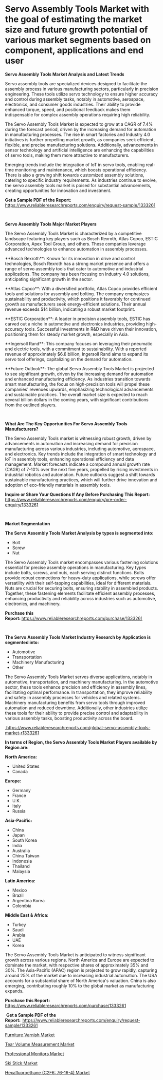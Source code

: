 <p><h1>Servo Assembly Tools Market with the goal of estimating the market size and future growth potential of various market segments based on component, applications and end user</h1></p><p><strong>Servo Assembly Tools Market Analysis and Latest Trends</strong></p>
<p><p>Servo assembly tools are specialized devices designed to facilitate the assembly process in various manufacturing sectors, particularly in precision engineering. These tools utilize servo technology to ensure higher accuracy and control during assembly tasks, notably in automotive, aerospace, electronics, and consumer goods industries. Their ability to provide enhanced torque, speed, and positional feedback makes them indispensable for complex assembly operations requiring high reliability.</p><p>The Servo Assembly Tools Market is expected to grow at a CAGR of 7.4% during the forecast period, driven by the increasing demand for automation in manufacturing processes. The rise in smart factories and Industry 4.0 initiatives is further propelling market growth, as companies seek efficient, flexible, and precise manufacturing solutions. Additionally, advancements in sensor technology and artificial intelligence are enhancing the capabilities of servo tools, making them more attractive to manufacturers.</p><p>Emerging trends include the integration of IoT in servo tools, enabling real-time monitoring and maintenance, which boosts operational efficiency. There is also a growing shift towards customized assembly solutions, catering to specific industry requirements. As industries continue to evolve, the servo assembly tools market is poised for substantial advancements, creating opportunities for innovation and investment.</p></p>
<p><strong>Get a Sample PDF of the Report:&nbsp;</strong> <a href="https://www.reliableresearchreports.com/enquiry/request-sample/1333261?utm_campaign=37&utm_medium=2&utm_source=Github&utm_content=ia&utm_term=11122024&utm_id=servo-assembly-tools">https://www.reliableresearchreports.com/enquiry/request-sample/1333261</a></p>
<p>&nbsp;</p>
<p><strong>Servo Assembly Tools Major Market Players</strong></p>
<p><p>The Servo Assembly Tools Market is characterized by a competitive landscape featuring key players such as Bosch Rexroth, Atlas Copco, ESTIC Corporation, Apex Tool Group, and others. These companies leverage advanced technologies to enhance automation in assembly processes.</p><p>**Bosch Rexroth**: Known for its innovation in drive and control technologies, Bosch Rexroth has a strong market presence and offers a range of servo assembly tools that cater to automotive and industrial applications. The company has been focusing on Industry 4.0 solutions, anticipating significant growth in the sector.</p><p>**Atlas Copco**: With a diversified portfolio, Atlas Copco provides efficient tools and solutions for assembly and bolting. The company emphasizes sustainability and productivity, which positions it favorably for continued growth as manufacturers seek energy-efficient solutions. Their annual revenue exceeds $14 billion, indicating a robust market footprint.</p><p>**ESTIC Corporation**: A leader in precision assembly tools, ESTIC has carved out a niche in automotive and electronics industries, providing high-accuracy tools. Successful investments in R&D have driven their innovation, positioning them for steady market growth, especially in Asia.</p><p>**Ingersoll Rand**: This company focuses on leveraging their pneumatic and electric tools, with a commitment to sustainability. With a reported revenue of approximately $6.8 billion, Ingersoll Rand aims to expand its servo tool offerings, capitalizing on the demand for automation.</p><p>**Future Outlook**: The global Servo Assembly Tools Market is projected to see significant growth, driven by the increasing demand for automation and enhanced manufacturing efficiency. As industries transition towards smart manufacturing, the focus on high-precision tools will propel these companies' revenues upwards, emphasizing technological advancements and sustainable practices. The overall market size is expected to reach several billion dollars in the coming years, with significant contributions from the outlined players.</p></p>
<p>&nbsp;</p>
<p><strong>What Are The Key Opportunities For Servo Assembly Tools Manufacturers?</strong></p>
<p><p>The Servo Assembly Tools market is witnessing robust growth, driven by advancements in automation and increasing demand for precision manufacturing across various industries, including automotive, aerospace, and electronics. Key trends include the integration of smart technology and IoT in assembly tools, enhancing operational efficiency and data management. Market forecasts indicate a compound annual growth rate (CAGR) of 7-10% over the next five years, propelled by rising investments in industrial robotics and automation. Future outlooks suggest a shift towards sustainable manufacturing practices, which will further drive innovation and adoption of eco-friendly materials in assembly tools.</p></p>
<p><strong>Inquire or Share Your Questions If Any Before Purchasing This Report:</strong> <a href="https://www.reliableresearchreports.com/enquiry/pre-order-enquiry/1333261?utm_campaign=37&utm_medium=2&utm_source=Github&utm_content=ia&utm_term=11122024&utm_id=servo-assembly-tools">https://www.reliableresearchreports.com/enquiry/pre-order-enquiry/1333261</a></p>
<p>&nbsp;</p>
<p><strong>Market Segmentation</strong></p>
<p><strong>The Servo Assembly Tools Market Analysis by types is segmented into:</strong></p>
<p><ul><li>Bolt</li><li>Screw</li><li>Nut</li></ul></p>
<p><p>The Servo Assembly Tools market encompasses various fastening solutions essential for precise assembly operations in manufacturing. Key types include bolts, screws, and nuts, each serving distinct functions. Bolts provide robust connections for heavy-duty applications, while screws offer versatility with their self-tapping capabilities, ideal for different materials. Nuts are crucial for securing bolts, ensuring stability in assembled products. Together, these fastening elements facilitate efficient assembly processes, enhancing productivity and reliability across industries such as automotive, electronics, and machinery.</p></p>
<p><strong>Purchase this Report:&nbsp;</strong><a href="https://www.reliableresearchreports.com/purchase/1333261?utm_campaign=37&utm_medium=2&utm_source=Github&utm_content=ia&utm_term=11122024&utm_id=servo-assembly-tools">https://www.reliableresearchreports.com/purchase/1333261</a></p>
<p>&nbsp;</p>
<p><strong>The Servo Assembly Tools Market Industry Research by Application is segmented into:</strong></p>
<p><ul><li>Automotive</li><li>Transportation</li><li>Machinery Manufacturing</li><li>Other</li></ul></p>
<p><p>The Servo Assembly Tools Market serves diverse applications, notably in automotive, transportation, and machinery manufacturing. In the automotive sector, these tools enhance precision and efficiency in assembly lines, facilitating optimal performance. In transportation, they improve reliability and safety in assembly processes for vehicles and related systems. Machinery manufacturing benefits from servo tools through improved automation and reduced downtime. Additionally, other industries utilize these tools for their ability to provide precise control and adaptability in various assembly tasks, boosting productivity across the board.</p></p>
<p><a href="https://www.reliableresearchreports.com/global-servo-assembly-tools-market-r1333261?utm_campaign=37&utm_medium=2&utm_source=Github&utm_content=ia&utm_term=11122024&utm_id=servo-assembly-tools">&nbsp;https://www.reliableresearchreports.com/global-servo-assembly-tools-market-r1333261</a></p>
<p><strong>In terms of Region, the Servo Assembly Tools Market Players available by Region are:</strong></p>
<p>
    <p> <strong> North America: </strong>
        <ul>
            <li>United States</li>
            <li>Canada</li>
        </ul>
        </p> 
    <p> <strong> Europe: </strong>
        <ul>
            <li>Germany</li>
            <li>France</li>
            <li>U.K.</li>
            <li>Italy</li>
            <li>Russia</li>
        </ul>
        </p> 
    <p> <strong> Asia-Pacific: </strong>
        <ul>
            <li>China</li>
            <li>Japan</li>
            <li>South Korea</li>
            <li>India</li>
            <li>Australia</li>
            <li>China Taiwan</li>
            <li>Indonesia</li>
            <li>Thailand</li>
            <li>Malaysia</li>
        </ul>
        </p> 
    <p> <strong> Latin America: </strong>
        <ul>
            <li>Mexico</li>
            <li>Brazil</li>
            <li>Argentina Korea</li>
            <li>Colombia</li>
        </ul>
        </p> 
    <p> <strong> Middle East & Africa: </strong>
        <ul>
            <li>Turkey</li>
            <li>Saudi</li>
            <li>Arabia</li>
            <li>UAE</li>
            <li>Korea</li>
        </ul>
    </p>
    </p>
<p><p>The Servo Assembly Tools Market is anticipated to witness significant growth across various regions. North America and Europe are expected to dominate the market, with respective shares of approximately 35% and 30%. The Asia-Pacific (APAC) region is projected to grow rapidly, capturing around 25% of the market due to increasing industrial automation. The USA accounts for a substantial share of North America's valuation. China is also emerging, contributing roughly 10% to the global market as manufacturing expands.</p></p>
<p><strong>Purchase this Report: </strong><a href="https://www.reliableresearchreports.com/purchase/1333261?utm_campaign=37&utm_medium=2&utm_source=Github&utm_content=ia&utm_term=11122024&utm_id=servo-assembly-tools">https://www.reliableresearchreports.com/purchase/1333261</a></p>
<p>&nbsp;<strong>Get a Sample PDF of the Report:&nbsp;&nbsp;</strong><a href="https://www.reliableresearchreports.com/enquiry/request-sample/1333261?utm_campaign=37&utm_medium=2&utm_source=Github&utm_content=ia&utm_term=11122024&utm_id=servo-assembly-tools">https://www.reliableresearchreports.com/enquiry/request-sample/1333261</a></p>
<p><strong></strong></p>
<p><p><a href="https://www.linkedin.com/pulse/expanding-furniture-varnish-market-size-projected-cagr-77-from-x3woc?utm_campaign=37&utm_medium=2&utm_source=Github&utm_content=ia&utm_term=11122024&utm_id=servo-assembly-tools">Furniture Varnish Market</a></p><p><a href="https://github.com/DianaWilson796/Market-Research-Report-List-1/blob/main/tear-volume-measurement-market.md?utm_campaign=37&utm_medium=2&utm_source=Github&utm_content=ia&utm_term=11122024&utm_id=servo-assembly-tools">Tear Volume Measurement Market</a></p><p><a href="https://www.linkedin.com/pulse/p-factrackr-ho6he?utm_campaign=37&utm_medium=2&utm_source=Github&utm_content=ia&utm_term=11122024&utm_id=servo-assembly-tools">Professional Monitors Market</a></p><p><a href="https://www.linkedin.com/pulse/ski-stick-market-study-strategies-leading-players-growth-projected-o1crc?utm_campaign=37&utm_medium=2&utm_source=Github&utm_content=ia&utm_term=11122024&utm_id=servo-assembly-tools">Ski Stick Market</a></p><p><a href="https://github.com/joannesouthgate/Market-Research-Report-List-5/blob/main/hexafluoroethane-c2f6-76-16-4-market.md?utm_campaign=37&utm_medium=2&utm_source=Github&utm_content=ia&utm_term=11122024&utm_id=servo-assembly-tools">Hexafluoroethane (C2F6: 76-16-4) Market</a></p></p>